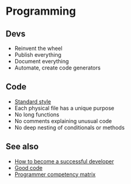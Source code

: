 # Programming

## Devs

* Reinvent the wheel
* Publish everything
* Document everything
* Automate, create code generators

## Code

* [Standard style](https://standardjs.com)
* Each physical file has a unique purpose
* No long functions
* No comments explaining unusual code
* No deep nesting of conditionals or methods

## See also

* [How to become a successful developer](https://medium.com/@yoshuawuyts/how-to-become-a-successful-developer-6058723583ef)
* [Good code](https://medium.com/code-ops/good-code-f63dca9d62cc)
* [Programmer competency matrix](http://sijinjoseph.com/programmer-competency-matrix)
